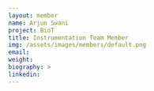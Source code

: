 ```yaml
---
layout: member
name: Arjun Swani
project: BioT
title: Instrumentation Team Member
img: /assets/images/members/default.png
email:
weight: 
biography: >
linkedin:
---
```

